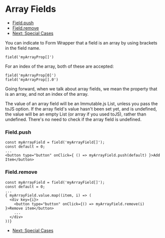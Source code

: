 # Array Fields

* [Field.push](#fieldPush)
* [Field.remove](#fieldRemove)
* [Next: Special Cases](./special-cases.md)


You can indicate to Form Wrapper that a field is an array by using brackets in the field name.

```
field('myArrayProp[]')
```


For an index of the array, both of these are accepted:

```
field('myArrayProp[0]')
field('myArrayProp[].0')
```

Going forward, when we talk about array fields, we mean the property that is an array, and not an index of the array.

The value of an array field will be an Immutable.js List, unless you pass the toJS option.
If the array field's value hasn't been set yet, and is undefined, the value will
be an empty List (or array if you used toJS), rather than undefined.
There's no need to check if the array field is undefined.

### <a name="fieldPush"></a>Field.push

```
const myArrayField = field('myArrayField[]');
const default = 0;
...
<button type="button" onClick={ () => myArrayField.push(default) }>Add Item</button>
```

### <a name="fieldRemove"></a>Field.remove

```
const myArrayField = field('myArrayField[]');
const default = 0;
...
{ myArrayField.value.map((item, i) => (
  <div key={i}>
    <button type="button" onClick={() => myArrayField.remove(i) }>Remove item</button>
    ...
  </div>  
))}
```

* [Next: Special Cases](./special-cases.md)
